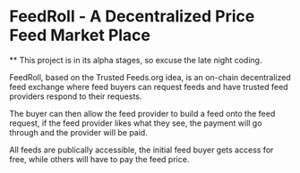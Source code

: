 # FeedRoll - A Decentralized Price Feed Market Place

** This project is in its alpha stages, so excuse the late night coding.

FeedRoll, based on the Trusted Feeds.org idea, is an on-chain
decentralized feed exchange where feed buyers can request feeds and have
trusted feed providers respond to their requests.

The buyer can then allow the feed provider to build a feed onto the feed request, if the feed provider likes what they see, the payment will go
through and the provider will be paid.

All feeds are publically accessible, the initial feed buyer gets access
for free, while others will have to pay the feed price.
